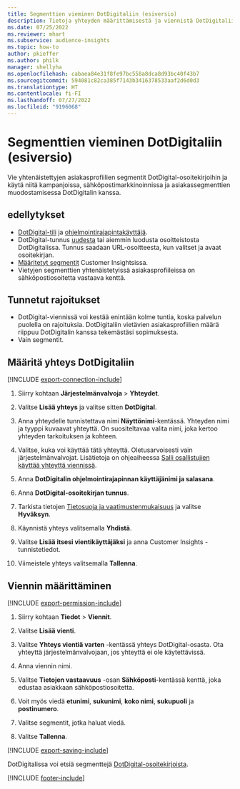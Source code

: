 ```yaml
---
title: Segmenttien vieminen DotDigitaliin (esiversio)
description: Tietoja yhteyden määrittämisestä ja viennistä DotDigitaliin.
ms.date: 07/25/2022
ms.reviewer: mhart
ms.subservice: audience-insights
ms.topic: how-to
author: pkieffer
ms.author: philk
manager: shellyha
ms.openlocfilehash: cabaea84e31f8fe97bc558a8dca8d93bc40f43b7
ms.sourcegitcommit: 594081c82ca385f7143b3416378533aaf2d6d0d3
ms.translationtype: HT
ms.contentlocale: fi-FI
ms.lasthandoff: 07/27/2022
ms.locfileid: "9196068"
---
```

# <a name="export-segments-to-dotdigital-preview"></a>Segmenttien vieminen DotDigitaliin (esiversio)

Vie yhtenäistettyjen asiakasprofiilien segmentit DotDigital-osoitekirjoihin ja käytä niitä kampanjoissa, sähköpostimarkkinoinnissa ja asiakassegmenttien muodostamisessa DotDigitalin kanssa.

## <a name="prerequisites"></a>edellytykset

- [DotDigital-tili](https://dotdigital.com/) ja [ohjelmointirajapintakäyttäjä](https://support.dotdigital.com/hc/articles/115001718730-How-do-I-create-an-API-user).
- DotDigital-tunnus [uudesta](https://support.dotdigital.com/hc/articles/212211968-Creating-an-address-book) tai aiemmin luodusta osoitteistosta DotDigitalissa. Tunnus saadaan URL-osoitteesta, kun valitset ja avaat osoitekirjan.
- [Määritetyt segmentit](segments.md) Customer Insightsissa.
- Vietyjen segmenttien yhtenäistetyissä asiakasprofiileissa on sähköpostiosoitetta vastaava kenttä.

## <a name="known-limitations"></a>Tunnetut rajoitukset

- DotDigital-viennissä voi kestää enintään kolme tuntia, koska palvelun puolella on rajoituksia. DotDigitaliin vietävien asiakasprofiilien määrä riippuu DotDigitalin kanssa tekemästäsi sopimuksesta.
- Vain segmentit.

## <a name="set-up-connection-to-dotdigital"></a>Määritä yhteys DotDigitaliin

[!INCLUDE [export-connection-include](includes/export-connection-admn.md)]

1. Siirry kohtaan **Järjestelmänvalvoja** > **Yhteydet**.

1. Valitse **Lisää yhteys** ja valitse sitten **DotDigital**.

1. Anna yhteydelle tunnistettava nimi **Näyttönimi**-kentässä. Yhteyden nimi ja tyyppi kuvaavat yhteyttä. On suositeltavaa valita nimi, joka kertoo yhteyden tarkoituksen ja kohteen.

1. Valitse, kuka voi käyttää tätä yhteyttä. Oletusarvoisesti vain järjestelmänvalvojat. Lisätietoja on ohjeaiheessa [Salli osallistujien käyttää yhteyttä viennissä](connections.md#allow-contributors-to-use-a-connection-for-exports).

1. Anna **DotDigitalin ohjelmointirajapinnan käyttäjänimi ja salasana**.

1. Anna **DotDigital-osoitekirjan tunnus**.

1. Tarkista tietojen [Tietosuoja ja vaatimustenmukaisuus](connections.md#data-privacy-and-compliance) ja valitse **Hyväksyn**.

1. Käynnistä yhteys valitsemalla **Yhdistä**.

1. Valitse **Lisää itsesi vientikäyttäjäksi** ja anna Customer Insights -tunnistetiedot.

1. Viimeistele yhteys valitsemalla **Tallenna**.

## <a name="configure-an-export"></a>Viennin määrittäminen

[!INCLUDE [export-permission-include](includes/export-permission.md)]

1. Siirry kohtaan **Tiedot** > **Viennit**.

1. Valitse **Lisää vienti**.

1. Valitse **Yhteys vientiä varten** -kentässä yhteys DotDigital-osasta. Ota yhteyttä järjestelmänvalvojaan, jos yhteyttä ei ole käytettävissä.

1. Anna viennin nimi.

1. Valitse **Tietojen vastaavuus** -osan **Sähköposti**-kentässä kenttä, joka edustaa asiakkaan sähköpostiosoitetta.

1. Voit myös viedä **etunimi**, **sukunimi**, **koko nimi**, **sukupuoli** ja **postinumero**.

1. Valitse segmentit, jotka haluat viedä.

1. Valitse **Tallenna**.

[!INCLUDE [export-saving-include](includes/export-saving.md)]

DotDigitalissa voi etsiä segmenttejä [DotDigital-osoitekirjoista](https://support.dotdigital.com/hc/articles/212211968-Creating-an-address-book).

[!INCLUDE [footer-include](includes/footer-banner.md)]
